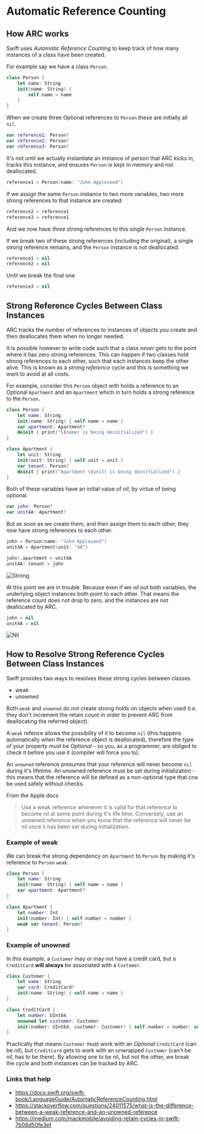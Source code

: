 # Automatic Reference Counting

## How ARC works

Swift uses _Automatic Reference Counting_ to keep track of how many instances of a class have been created.

For example say we have a class `Person`.

```swift
class Person {
    let name: String
    init(name: String) {
        self.name = name
    }
}
```

When we create three Optional references to `Person` these are initially all `nil`.

```swift
var reference1: Person?
var reference2: Person?
var reference3: Person?
```

It's not until we actually instantiate an instance of person that ARC kicks in, tracks this instance, and ensures `Person` is kept in memory and not deallocated.

```swift
reference1 = Person(name: "John Appleseed")
```

If we assign the same `Person` instance to two more variables, two more strong references to that instance are created:

```swift
reference2 = reference1
reference3 = reference1
```

And we now have _three_ strong references to this single `Person` instance.

If we break two of these strong references (including the original), a single strong reference remains, and the `Person` instance is not deallocated:

```swift
reference1 = nil
reference2 = nil
```

Until we break the final one

```swift
reference3 = nil
```

## Strong Reference Cycles Between Class Instances

ARC tracks the number of references to instances of objects you create and then deallocates them when no longer needed.

It is possible however to write code such that a class _never_ gets to the point where it has zero strong references. This can happen if two classes hold strong references to each other, such that each instances keep the other alive. This is known as a _strong reference_ cycle and this is something we want to avoid at all costs.

For example, consider this `Person` object with holds a reference to an Optional `Apartment` and an `Apartment` which in turn holds a strong reference to the `Person`.

```swift
class Person {
    let name: String
    init(name: String) { self.name = name }
    var apartment: Apartment?
    deinit { print("\(name) is being deinitialized") }
}

class Apartment {
    let unit: String
    init(unit: String) { self.unit = unit }
    var tenant: Person?
    deinit { print("Apartment \(unit) is being deinitialized") }
}
```

Both of these variables have an initial value of _nil_, by virtue of being optional.

```swift
var john: Person?
var unit4A: Apartment?
```

But as soon as we create them, and then assign them to each other, they now have strong references to each other.

```swift
john = Person(name: "John Appleseed")
unit4A = Apartment(unit: "4A")

john!.apartment = unit4A
unit4A!.tenant = john
```

![Strong](https://github.com/jrasmusson/ios-starter-kit/blob/master/swift/images/arc-strong.png)


At this point we are in trouble. Because even if we _nil_ out both variables, the underlying object instances both point to each other. That means the reference count does not drop to zero, and the instances are not deallocated by ARC.

```swift
john = nil
unit4A = nil
```

![Nil](https://github.com/jrasmusson/ios-starter-kit/blob/master/swift/images/arc-nil.png)

## How to Resolve Strong Reference Cycles Between Class Instances

Swift provides two ways to resolves these strong cycles between classes

* weak
* unowned

Both `weak` and `unowned` do not create strong holds on objects when used (i.e. they don't increment the retain count in order to prevent ARC from deallocating the referred object).

A `weak` refence allows the possibility of it to become `nil` (this happens automatically when the reference object is deallocated), therefore the type of your property must be _Optional_ - so you, as a programmer, are obliged to check it before you use it (compiler will force you to).

An `unowned` reference presumes that your reference will never become `nil` during it's lifetime. An unowned reference must be set during initialization - this means that the reference will be defined as a non-optional type that cna be used safely without checks.

From the Apple docs
> Use a weak reference whenever it is valid for that reference to become nil at some point during it's life time. Conversely, use an unowned reference when you know that the reference will never be nil once it has been set during initialization.

### Example of weak

We can break the strong dependency on `Apartment` to `Person` by making it's reference to `Person` `weak`. 

```swift
class Person {
    let name: String
    init(name: String) { self.name = name }
    var apartment: Apartment?
}

class Apartment {
    let number: Int
    init(number: Int) { self.number = number }
    weak var tenant: Person?
}
```

### Example of unowned

In this example, a `Customer` may or may not have a credit card, but a `CreditCard` **will always** be associated with a `Customer`. 


```swift
class Customer {
    let name: String
    var card: CreditCard?
    init(name: String) { self.name = name }
}

class CreditCard {
    let number: UInt64
    unowned let customer: Customer
    init(number: UInt64, customer: Customer) { self.number = number; self.customer = customer }
}
```

Practically that means `Customer` must work with an _Optional_ `CreditCard` (can be nil), but `CreditCard` gets to work with an unwrapped `Customer` (can't be nil, has to be there). By allowing one to be nil, but not the other, we break the cycle and both instances can be tracked by ARC.

### Links that help

* https://docs.swift.org/swift-book/LanguageGuide/AutomaticReferenceCounting.html
* https://stackoverflow.com/questions/24011575/what-is-the-difference-between-a-weak-reference-and-an-unowned-reference
* https://medium.com/mackmobile/avoiding-retain-cycles-in-swift-7b08d50fe3ef
